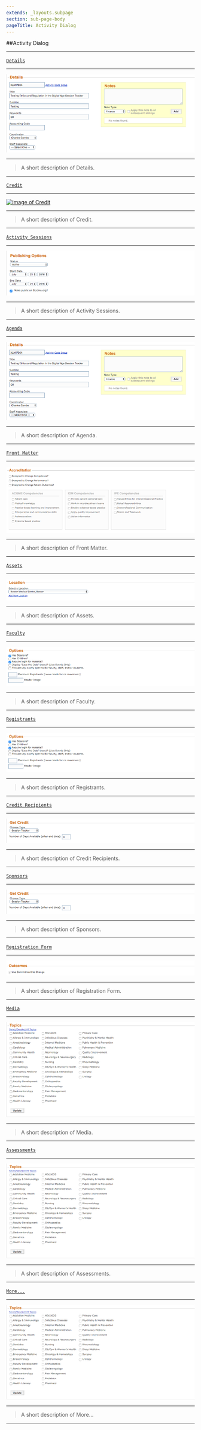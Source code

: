 ```yaml
---
extends: _layouts.subpage
section: sub-page-body
pageTitle: Activity Dialog
---
```


##Activity Dialog

---

[`Details`](/activity-details)

---

[![image of Activity Details](../img/activity/details.png)](/activity-details)

---

>A short description of Details.

---

[`Credit`](/credit)

---
 
[![image of Credit](../img/credit/manage_credits.png)](/credit)

---

>A short description of Credit.

---

[`Activity Sessions`](/activity-sessions)

---
 
[![image of Activity Sessions](../img/activity/publishing_options.png)](/activity-sessions)

---

>A short description of Activity Sessions.

---

[`Agenda`](/agenda)

---

[![image of Agenda](../img/activity/details.png)](/agenda)

---

>A short description of Agenda.

---

[`Front Matter`](/front-matter)

---

[![image of Front Matter](../img/activity/accreditation.png)](/front-matter)

---

>A short description of Front Matter.

---

[`Assets`](/assets)

---

[![image of Assets](../img/activity/location.png)](/assets)

---

>A short description of Assets.

---

[`Faculty`](/faculty)

---

[![image of Faculty](../img/activity/options.png)](/faculty)

---

>A short description of Faculty.

---

[`Registrants`](/registrants)

---

[![image of Registrants](../img/activity/options.png)](/registrants)

---

>A short description of Registrants.

---

[`Credit Recipients`](/credit-recipients)

---

[![image of Credit Recipients](../img/activity/get_credit.png)](/credit-recipients)

---

>A short description of Credit Recipients.

---

[`Sponsors`](/sponsors)

---

[![image of Sponsors](../img/activity/get_credit.png)](/sponsors)

---

>A short description of Sponsors.

---

[`Registration Form`](/registration-form)

---

[![image of Registration Form](../img/activity/outcomes.png)](/registration-form)

---

>A short description of Registration Form.

---

[`Media`](/media)

---

[![image of Media](../img/activity/topics.png)](/media)

---

>A short description of Media.

---

[`Assessments`](/assessments)

---

[![image of Assessments](../img/activity/topics.png)](/assessments)

---

>A short description of Assessments.

---

[`More...`](/more)

---

[![image of More...](../img/activity/topics.png)](/more)

---

>A short description of More...

---
